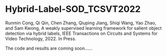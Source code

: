 # Hybrid-Label-SOD_TCSVT2022

Runmin Cong, Qi Qin, Chen Zhang, Qiuping Jiang, Shiqi Wang, Yao Zhao, and Sam Kwong, A weakly supervised learning framework for salient object detection via hybrid labels, IEEE Transactions on Circuits and Systems for Video Technology, 2022. In Press.

The code and results are coming soon......
